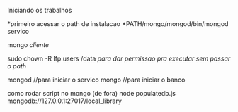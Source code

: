 Iniciando os trabalhos



*primeiro acessar o path de instalacao *PATH/mongo/mongod/bin/mongod servico

mongo *cliente*


sudo chown -R lfp:users /data *para dar permissao pra executar sem passar o path*

mongod //para iniciar o servico
mongo //para iniciar o banco


como rodar script no mongo (de fora) node populatedb.js mongodb://127.0.0.1:27017/local_library
